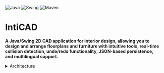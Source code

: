 ![Java](https://img.shields.io/badge/Java-22-blue?logo=java&logoColor=white)
![Swing](https://img.shields.io/badge/Swing-javax.swing-blueviolet)
![Maven](https://img.shields.io/badge/Maven-3.6%2B-blue?logo=apachemaven&logoColor=white)


# IntiCAD
**A Java/Swing 2D CAD application for interior design, allowing you to design and arrange floorplans and furniture with intuitive tools, real-time collision detection, undo/redo functionality, JSON-based persistence, and multilingual support.**

<details>
<summary>Architecture</summary>

This project provided hands-on experience implementing core OOP design patterns and SOLID principles within an MVC architecture, while practicing team collaboration, GitHub-based source control and meeting tight deadlines.

### Full Requirements (in Serbian) 
``` 
src\main\resources\assigment 
```

</details>